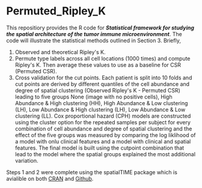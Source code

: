 # Permuted_Ripley_K

This repositiory provides the R code for ***Statistical framework for studying the spatial architecture of the tumor immune microenvironment***. The code will illustrate the statistical methods outlined in Section 3. Briefly, 
  1. Observed and theoretical Ripley's K.
  2. Permute type labels across all cell locations (1000 times) and compute Ripley's K. Then average these values to use as a baseline for CSR (Permuted CSR).
  3. Cross validation for the cut points. Each patient is split into 10 folds and cut points are derived by different quantiles of the cell abundance and degree of spatial clustering (Observed Ripley's K - Permuted CSR) leading to five groups None (image with no positive cells), High Abundance & High clustering (HH), High Abundance & Low clustering (LH), Low Abundance & High clustering (LH), Low Abundance & Low clustering (LL). Cox proportional hazard (CPH) models are constructed using the cluster option for the repeated samples per subject for every combination of cell abundance and degree of spatial clustering and the effect of the five groups was measured by comparing the log liklihood of a model with onlu clinical features and a model with clinical and spatial features. The final model is built using the cutpoint combination that lead to the model where the spatial groups explained the most additional variation.   

Steps 1 and 2 were complete using the spatialTIME package which is avialible on both [CRAN](https://cran.r-project.org/web/packages/spatialTIME/index.html) and [Github](https://github.com/FridleyLab/spatialTIME). 
